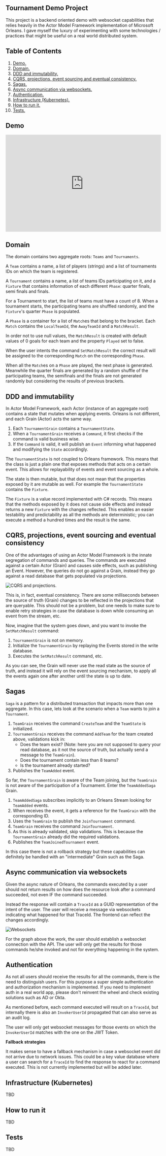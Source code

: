 ## Tournament Demo Project

This project is a backend oriented demo with websocket capabilities that relies heavily in the Actor Model Framework implementation of Microsoft Orleans. I gave myself the luxury of experimenting with some technologies / practices that might be useful on a real world distributed system.

## Table of Contents
1. [Demo.](#demo)
2. [Domain.](#domain)
2. [DDD and immutability.](#ddd-and-immutability)
3. [CQRS, projections, event sourcing and eventual consistency.](#cqrs-projections-event-sourcing-and-eventual-consistency)
4. [Sagas.](#sagas)
5. [Async communication via websockets.](#async-communication-via-websockets)
6. [Authentication.](#authentication)
7. [Infrastructure (Kubernetes).](#infrastructure-kubernetes)
8. [How to run it.](#how-to-run-it)
9. [Tests.](#tests)

## Demo

<div style="position: relative; padding-bottom: 62.5%; height: 0;"><iframe src="https://www.loom.com/embed/295a8f4dd71a474cb59b09388422deb9" frameborder="0" webkitallowfullscreen mozallowfullscreen allowfullscreen style="position: absolute; top: 0; left: 0; width: 100%; height: 100%;"></iframe></div>

## Domain

The domain contains two aggregate roots: `Teams` and `Tournaments`.

A `Team` contains a name, a list of players (strings) and a list of tournaments IDs on which the team is registered.

A `Tournament` contains a name, a list of teams IDs participating on it, and a `Fixture` that contains information of each different `Phase`: quarter finals, semi finals and finals.

For a Tournament to start, the list of teams must have a count of 8. When a tournament starts, the participating teams are shuffled randomly, and the `Fixture`'s quarter `Phase` is populated.

A `Phase` is a container for a list of `Match`es that belong to the bracket. Each `Match` contains the `LocalTeamId`, the `AwayTeamId` and a `MatchResult`.

In order not to use null values, the `MatchResult` is created with default values of 0 goals for each team and the property `Played` set to false.

When the user intents the command `SetMatchResult` the correct result will be assigned to the corresponding `Match` on the corresponding `Phase`.

When all the `Match`es on a `Phase` are played, the next phase is generated. Meanwhile the quarter finals are generated by a random shuffle of the participating teams, the semifinals and the finals are not generated randomly but considering the results of previous brackets.

## DDD and immutability

In Actor Model Framework, each Actor (instance of an aggregate root) contains a state that mutates when applying events. Orleans is not different, and each Grain (Actor) acts the same way.

1. Each `TournamentGrain` contains a `TournamentState`.
2. When a `TournamentGrain` receives a `Command`, it first checks if the command is valid business wise.
3. If the `Command` is valid, it will publish an `Event` informing what happened and modifying the `State` accordingly.

The `TournamentState` is not coupled to Orleans framework. This means that the class is just a plain one that exposes methods that acts on a certain event. This allows for replayability of events and event sourcing as a whole.

The state is then mutable, but that does not mean that the properties exposed by it are mutable as well. For example the `TournamentState` contains the `Fixture`.

The `Fixture` is a value record implemented with C# records. This means that the methods exposed by it does not cause side effects and instead returns a new `Fixture` with the changes reflected. This enables an easier testability and predictability as all the methods are deterministic; you can execute a method a hundred times and the result is the same.

## CQRS, projections, event sourcing and eventual consistency

One of the advantages of using an Actor Model Framework is the innate segregation of commands and queries. The commands are executed against a certain Actor (Grain) and causes side effects, such as publishing an Event. However, the queries do not go against a Grain, instead they go against a read database that gets populated via projections.

![CQRS and projections.](/img/projections.drawio.png)

This is, in fact, eventual consistency. There are some milliseconds between the source of truth (Grain) changes to be reflected in the projections that are queryable. This should not be a problem, but one needs to make sure to enable retry strategies in case the database is down while consuming an event from the stream, etc.

Now, imagine that the system goes down, and you want to invoke the `SetMatchResult` command:

1. `TournamentGrain` is not on memory.
2. Initialize the `TournamentGrain` by replaying the Events stored in the write database.
3. Executes the `SetMatchResult` command, etc.

As you can see, the Grain will never use the read state as the source of truth, and instead it will rely on the event sourcing mechanism, to apply all the events again one after another until the state is up to date.

## Sagas

`Saga` is a pattern for a distributed transaction that impacts more than one aggregate. In this case, lets look at the scenario when a `Team` wants to join a `Tournament`.

1. `TeamGrain` receives the command `CreateTeam` and the `TeamState` is initialized.
2. `TournamentGrain` receives the command `AddTeam` for the team created above, validations kick in:
	- Does the team exist? (Note: here you are not supposed to query your read database, as it not the source of truth, but actually send a message to the `TeamGrain`).
	- Does the tournament contain less than 8 teams?
	- Is the tournament already started?
3. Publishes the `TeamAdded` event.

So far, the `TournamentGrain` is aware of the Team joining, but the `TeamGrain` is not aware of the participation of a Tournament. Enter the `TeamAddedSaga` Grain.

1. `TeamAddedSaga` subscribes implicitly to an Orleans Stream looking for `TeamAdded` events.
2. When receives the event, it gets a reference for the `TeamGrain` with the corresponding ID.
3. Uses the `TeamGrain` to publish the `JoinTournament` command.
4. `TeamGrain` receives the command `JoinTournament`.
5. As this is already validated, skip validations. This is because the `TournamentGrain` already did the required validations.
6. Publishes the `TeamJoinedTournament` event.

In this case there is not a rollback strategy but these capabilities can definitely be handled with an "intermediate" Grain such as the Saga.

## Async communication via websockets

Given the async nature of Orleans, the commands executed by a user should not return results on how does the resource look after a command succeeded, not even IF the command succeeded.

Instead the response will contain a `TraceId` as a GUID representation of the intent of the user. The user will receive a message via websockets indicating what happened for that TraceId. The frontend can reflect the changes accordingly.

![Websockets](/img/websockets.drawio.png)

For the graph above the work, the user should establish a websocket connection with the API. The user will only get the results for those commands he/she invoked and not for everything happening in the system.

## Authentication

As not all users should receive the results for all the commands, there is the need to distinguish users. For this purpose a super simple authentication and authorization mechanism is implemented. If you need to implement auth in a real world app, please don't reinvent the wheel and check existing solutions such as AD or Okta.

As mentioned before, each command executed will result on a `TraceId`, but internally there is also an `InvokerUserId` propagated that can also serve as an audit log.

The user will only get websocket messages for those events on which the `InvokerUserId` matches with the one on the JWT Token.

**Fallback strategies**

It makes sense to have a fallback mechanism in case a websocket event did not arrive due to network issues. This could be a key value database where a user can search for a `TraceId` to find the response to react for a command executed. This is not currently implemented but will be added later.

## Infrastructure (Kubernetes)

TBD

## How to run it

TBD

## Tests

TBD
